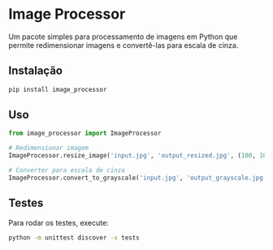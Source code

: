 # Image Processor

Um pacote simples para processamento de imagens em Python que permite redimensionar imagens e convertê-las para escala de cinza.

## Instalação

```bash
pip install image_processor
```

## Uso

```python
from image_processor import ImageProcessor

# Redimensionar imagem
ImageProcessor.resize_image('input.jpg', 'output_resized.jpg', (100, 100))

# Converter para escala de cinza
ImageProcessor.convert_to_grayscale('input.jpg', 'output_grayscale.jpg')
```

## Testes

Para rodar os testes, execute:

```bash
python -m unittest discover -s tests
```
